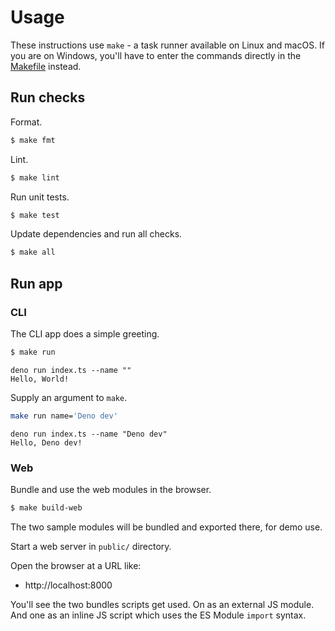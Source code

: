 # Usage

These instructions use `make` - a task runner available on Linux and macOS. If you are on Windows, you'll have to enter the commands directly in the [Makefile](/Makefile) instead.


## Run checks

Format.

```sh
$ make fmt
```

Lint.

```sh
$ make lint
```

Run unit tests.

```sh
$ make test
```

Update dependencies and run all checks.

```sh
$ make all
```


## Run app

### CLI

The CLI app does a simple greeting.

```sh
$ make run
```
```
deno run index.ts --name ""
Hello, World!
```

Supply an argument to `make`.

```sh
make run name='Deno dev'
```
```
deno run index.ts --name "Deno dev"
Hello, Deno dev!
```

### Web

Bundle and use the web modules in the browser.

```sh
$ make build-web
```

The two sample modules will be bundled and exported there, for demo use.

Start a web server in `public/` directory.

Open the browser at a URL like:

- http://localhost:8000

You'll see the two bundles scripts get used. On as an external JS module. And one as an inline JS script which uses the ES Module `import` syntax.
